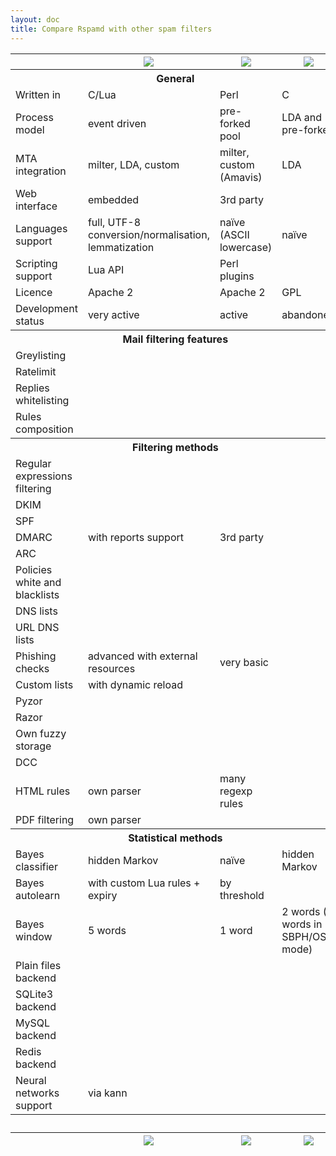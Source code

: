 ```yaml
---
layout: doc
title: Compare Rspamd with other spam filters
---
```


<div class="compare-table">
  <div class="table-responsive">
    <table class="table">
      <thead>
        <tr>
          <th class="col-3"></th>
          <th class="col-3"><img src="img/rspamd_logo_small_black_simple.jpg" class="img-fluid"></th>
          <th class="col-3"><img src="img/spamassassin_logo.jpg" class="img-fluid"></th>
          <th class="col-3"><img src="img/dspam_logo.jpg" class="img-fluid"></th>
        </tr>
      </thead>
      <tbody>
        <tr class="info">
          <th colspan="4">
            General
          </th>
        </tr>
        <tr>
          <td>Written in</td>
          <td>C/Lua</td>
          <td>Perl</td>
          <td>C</td>
        </tr>
        <tr>
          <td>Process model</td>
          <td>event driven</td>
          <td>pre-forked pool</td>
          <td>LDA and pre-forked</td>
        </tr>
        <tr>
          <td>MTA integration</td>
          <td>milter, LDA, custom</td>
          <td>milter, custom (Amavis)</td>
          <td>LDA</td>
        </tr>
        <tr>
          <td>Web interface</td>
          <td><span class="fa fa-lg fa-check icon-green"></span> embedded</td>
          <td><span class="fa fa-lg fa-question-circle"></span> 3rd party</td>
          <td><span class="fa fa-lg fa-check icon-green"></span></td>
        </tr>
        <tr>
          <td>Languages support</td>
          <td><span class="fa fa-lg fa-check icon-green"></span> full, UTF-8 conversion/normalisation, lemmatization</td>
          <td><span class="fa fa-lg fa-times icon-red"></span> naïve (ASCII lowercase)</td>
          <td><span class="fa fa-lg fa-times icon-red"></span> naïve</td>
        </tr>
        <tr>
          <td>Scripting support</td>
          <td><span class="fa fa-lg fa-check icon-green"></span> Lua API</td>
          <td><span class="fa fa-lg fa-check icon-green"></span> Perl plugins</td>
          <td><span class="fa fa-lg fa-times icon-red"></span></td>
        </tr>
        <tr>
          <td>Licence</td>
          <td>Apache 2</td>
          <td>Apache 2</td>
          <td>GPL</td>
        </tr>
        <tr>
          <td>Development status</td>
          <td><span class="fa fa-lg fa-check icon-green"></span> very active</td>
          <td><span class="fa fa-lg fa-check icon-green"></span> active</td>
          <td><span class="fa fa-lg fa-times icon-red"></span> abandoned</td>
        </tr>
        <tr class="info">
          <th colspan="4">
            Mail filtering features
          </th>
        </tr>
        <tr>
          <td>Greylisting</td>
          <td><span class="fa fa-lg fa-check icon-green"></span></td>
          <td><span class="fa fa-lg fa-times icon-red"></span></td>
          <td><span class="fa fa-lg fa-times icon-red"></span></td>
        </tr>
        <tr>
          <td>Ratelimit</td>
          <td><span class="fa fa-lg fa-check icon-green"></span></td>
          <td><span class="fa fa-lg fa-times icon-red"></span></td>
          <td><span class="fa fa-lg fa-times icon-red"></span></td>
        </tr>
        <tr>
          <td>Replies whitelisting</td>
          <td><span class="fa fa-lg fa-check icon-green"></span></td>
          <td><span class="fa fa-lg fa-times icon-red"></span></td>
          <td><span class="fa fa-lg fa-times icon-red"></span></td>
        </tr>
        <tr>
          <td>Rules composition</td>
          <td><span class="fa fa-lg fa-check icon-green"></span></td>
          <td><span class="fa fa-lg fa-check icon-green"></span></td>
          <td><span class="fa fa-lg fa-times icon-red"></span></td>
        </tr>
        <tr class="info">
          <th colspan="4">
            Filtering methods
          </th>
        </tr>
        <tr>
          <td>Regular expressions filtering</td>
          <td><span class="fa fa-lg fa-check icon-green"></span></td>
          <td><span class="fa fa-lg fa-check icon-green"></span></td>
          <td><span class="fa fa-lg fa-times icon-red"></span></td>
        </tr>
        <tr>
          <td>DKIM</td>
          <td><span class="fa fa-lg fa-check icon-green"></span></td>
          <td><span class="fa fa-lg fa-check icon-green"></span></td>
          <td><span class="fa fa-lg fa-times icon-red"></span></td>
        </tr>
        <tr>
          <td>SPF</td>
          <td><span class="fa fa-lg fa-check icon-green"></span></td>
          <td><span class="fa fa-lg fa-check icon-green"></span></td>
          <td><span class="fa fa-lg fa-times icon-red"></span></td>
        </tr>
        <tr>
          <td>DMARC</td>
          <td><span class="fa fa-lg fa-check icon-green"></span> with reports support</td>
          <td><span class="fa fa-lg fa-question-circle"></span> 3rd party</td>
          <td><span class="fa fa-lg fa-times icon-red"></span></td>
        </tr>
        <tr>
          <td>ARC</td>
          <td><span class="fa fa-lg fa-check icon-green"></span></td>
          <td><span class="fa fa-lg fa-question-circle"></span></td>
          <td><span class="fa fa-lg fa-times icon-red"></span></td>
        </tr>
        <tr>
          <td>Policies white and blacklists</td>
          <td><span class="fa fa-lg fa-check icon-green"></span></td>
          <td><span class="fa fa-lg fa-check icon-green"></span></td>
          <td><span class="fa fa-lg fa-times icon-red"></span></td>
        </tr>
        <tr>
          <td>DNS lists</td>
          <td><span class="fa fa-lg fa-check icon-green"></span></td>
          <td><span class="fa fa-lg fa-check icon-green"></span></td>
          <td><span class="fa fa-lg fa-times icon-red"></span></td>
        </tr>
        <tr>
          <td>URL DNS lists</td>
          <td><span class="fa fa-lg fa-check icon-green"></span></td>
          <td><span class="fa fa-lg fa-check icon-green"></span></td>
          <td><span class="fa fa-lg fa-times icon-red"></span></td>
        </tr>
        <tr>
          <td>Phishing checks</td>
          <td><span class="fa fa-lg fa-check icon-green"></span> advanced with external resources</td>
          <td><span class="fa fa-lg fa-check icon-green"></span> very basic</td>
          <td><span class="fa fa-lg fa-times icon-red"></span></td>
        </tr>
        <tr>
          <td>Custom lists</td>
          <td><span class="fa fa-lg fa-check icon-green"></span> with dynamic reload</td>
          <td><span class="fa fa-lg fa-check icon-green"></span></td>
          <td><span class="fa fa-lg fa-times icon-red"></span></td>
        </tr>
        <tr>
          <td>Pyzor</td>
          <td><span class="fa fa-lg fa-times icon-red"></span></td>
          <td><span class="fa fa-lg fa-check icon-green"></span></td>
          <td><span class="fa fa-lg fa-times icon-red"></span></td>
        </tr>
        <tr>
          <td>Razor</td>
          <td><span class="fa fa-lg fa-check icon-green"></span></td>
          <td><span class="fa fa-lg fa-check icon-green"></span></td>
          <td><span class="fa fa-lg fa-times icon-red"></span></td>
        </tr>
        <tr>
          <td>Own fuzzy storage</td>
          <td><span class="fa fa-lg fa-check icon-green"></span></td>
          <td><span class="fa fa-lg fa-times icon-red"></span></td>
          <td><span class="fa fa-lg fa-times icon-red"></span></td>
        </tr>
        <tr>
          <td>DCC</td>
          <td><span class="fa fa-lg fa-check icon-green"></span></td>
          <td><span class="fa fa-lg fa-check icon-green"></span></td>
          <td><span class="fa fa-lg fa-times icon-red"></span></td>
        </tr>
        <tr>
          <td>HTML rules</td>
          <td><span class="fa fa-lg fa-check icon-green"></span> own parser</td>
          <td><span class="fa fa-lg fa-check icon-green"></span> many regexp rules</td>
          <td><span class="fa fa-lg fa-times icon-red"></span></td>
        </tr>
        <tr>
          <td>PDF filtering</td>
          <td><span class="fa fa-lg fa-check icon-green"></span> own parser</td>
          <td><span class="fa fa-lg fa-check icon-green"></span></td>
          <td><span class="fa fa-lg fa-times icon-red"></span></td>
        </tr>
        <tr class="info">
          <th colspan="4">
            Statistical methods
          </th>
        </tr>
        <tr>
          <td>Bayes classifier</td>
          <td><span class="fa fa-lg fa-check icon-green"></span> hidden Markov</td>
          <td><span class="fa fa-lg fa-check icon-green"></span> naïve</td>
          <td><span class="fa fa-lg fa-check icon-green"></span> hidden Markov</td>
        </tr>
        <tr>
          <td>Bayes autolearn</td>
          <td><span class="fa fa-lg fa-check icon-green"></span> with custom Lua rules + expiry</td>
          <td><span class="fa fa-lg fa-check icon-green"></span> by threshold</td>
          <td><span class="fa fa-lg fa-times icon-red"></span></td>
        </tr>
        <tr>
          <td>Bayes window</td>
          <td>5 words</td>
          <td>1 word</td>
          <td>2 words (5 words in SBPH/OSB mode)</td>
        </tr>
        <tr>
          <td>Plain files backend</td>
          <td><span class="fa fa-lg fa-check icon-green"></span></td>
          <td><span class="fa fa-lg fa-check icon-green"></span></td>
          <td><span class="fa fa-lg fa-check icon-green"></span></td>
        </tr>
        <tr>
          <td>SQLite3 backend</td>
          <td><span class="fa fa-lg fa-check icon-green"></span></td>
          <td><span class="fa fa-lg fa-check icon-green"></span></td>
          <td><span class="fa fa-lg fa-check icon-green"></span></td>
        </tr>
        <tr>
          <td>MySQL backend</td>
          <td><span class="fa fa-lg fa-times icon-red"></span></td>
          <td><span class="fa fa-lg fa-check icon-green"></span></td>
          <td><span class="fa fa-lg fa-check icon-green"></span></td>
        </tr>
        <tr>
          <td>Redis backend</td>
          <td><span class="fa fa-lg fa-check icon-green"></span></td>
          <td><span class="fa fa-lg fa-check icon-green"></span></td>
          <td><span class="fa fa-lg fa-times icon-red"></span></td>
        </tr>
        <tr>
          <td>Neural networks support</td>
          <td><span class="fa fa-lg fa-check icon-green"></span> via kann</td>
          <td><span class="fa fa-lg fa-times icon-red"></span></td>
          <td><span class="fa fa-lg fa-times icon-red"></span></td>
        </tr>
        <tr class="info">
          <th colspan="4">&nbsp;
          </th>
        </tr>
      </tbody>
      <thead>
        <tr>
          <th></th>
          <th><img src="img/rspamd_logo_small_black_simple.jpg" class="img-fluid"></th>
          <th><img src="img/spamassassin_logo.jpg" class="img-fluid"></th>
          <th><img src="img/dspam_logo.jpg" class="img-fluid"></th>
        </tr>
      </thead>
    </table>
  </div>
</div>
